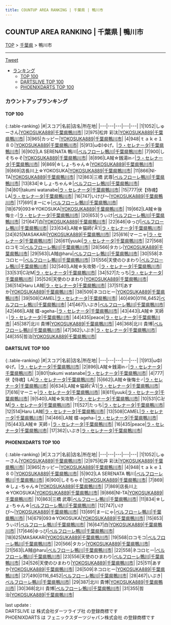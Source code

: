 ```yaml
---
title: COUNTUP AREA RANKING | 千葉県 | 鴨川市
---
```

## COUNTUP AREA RANKING | 千葉県 | 鴨川市

[TOP](/darts/rank/) > [千葉県](/darts/rank/千葉県/) > 鴨川市

___

<a href="https://twitter.com/share?ref_src=twsrc%5Etfw" data-text="COUNTUP AREA RANKING | 千葉県鴨川市" class="twitter-share-button" data-hashtags="DARTSLIVE,PHOENIXDARTS,darts,ダーツ" data-show-count="false">Tweet</a>

* [ランキング](#カウントアップランキング)
    * [TOP 100](#top-100)
    * [DARTSLIVE TOP 100](#dartslive-top-100)
    * [PHOENIXDARTS TOP 100](#phoenixdarts-top-100)

### カウントアップランキング

#### TOP 100



{:.table-ranking}
|#|スコア|名前|店名|所在地|
|---|---|---|---|---|
|1|1052|<span class="rank-name-pd">しゅーさん</span>|<a href="https://vs.phoenixdarts.com/jp/shop/shopDetailInfo/s_85213?s_seq=85213">YOKOSUKA889</a>|<a href="/darts/rank/千葉県/鴨川市">千葉県鴨川市</a>|
|2|975|<span class="rank-name-pd">松井 彩汰</span>|<a href="https://vs.phoenixdarts.com/jp/shop/shopDetailInfo/s_85213?s_seq=85213">YOKOSUKA889</a>|<a href="/darts/rank/千葉県/鴨川市">千葉県鴨川市</a>|
|3|965|<span class="rank-name-pd">カッピー</span>|<a href="https://vs.phoenixdarts.com/jp/shop/shopDetailInfo/s_85213?s_seq=85213">YOKOSUKA889</a>|<a href="/darts/rank/千葉県/鴨川市">千葉県鴨川市</a>|
|4|948|<span class="rank-name-pd">ｔａｋｅ１８０</span>|<a href="https://vs.phoenixdarts.com/jp/shop/shopDetailInfo/s_85213?s_seq=85213">YOKOSUKA889</a>|<a href="/darts/rank/千葉県/鴨川市">千葉県鴨川市</a>|
|5|913|<span class="rank-name-dl">ωΦ)ゆげ。</span>|<a href="https://search.dartslive.com/jp/shop/69b48868d161e6d40d9b047a20a7ba1e">ラ・セレナータ</a>|<a href="/darts/rank/千葉県/鴨川市">千葉県鴨川市</a>|
|6|902|<span class="rank-name-pd">LA SERENATA 鴨川</span>|<a href="https://vs.phoenixdarts.com/jp/shop/shopDetailInfo/s_8661?s_seq=8661">ベルフローレ鴨川</a>|<a href="/darts/rank/千葉県/鴨川市">千葉県鴨川市</a>|
|7|900|<span class="rank-name-pd">しそちゃそ</span>|<a href="https://vs.phoenixdarts.com/jp/shop/shopDetailInfo/s_85213?s_seq=85213">YOKOSUKA889</a>|<a href="/darts/rank/千葉県/鴨川市">千葉県鴨川市</a>|
|8|896|<span class="rank-name-dl">LA賊☆銭湯in♂</span>|<a href="https://search.dartslive.com/jp/shop/69b48868d161e6d40d9b047a20a7ba1e">ラ・セレナータ</a>|<a href="/darts/rank/千葉県/鴨川市">千葉県鴨川市</a>|
|9|869|<span class="rank-name-pd">☆しょ-ちゃん☆</span>|<a href="https://vs.phoenixdarts.com/jp/shop/shopDetailInfo/s_85213?s_seq=85213">YOKOSUKA889</a>|<a href="/darts/rank/千葉県/鴨川市">千葉県鴨川市</a>|
|9|869|<span class="rank-name-pd">店長川上☆YOKOSUKA</span>|<a href="https://vs.phoenixdarts.com/jp/shop/shopDetailInfo/s_85213?s_seq=85213">YOKOSUKA889</a>|<a href="/darts/rank/千葉県/鴨川市">千葉県鴨川市</a>|
|11|866|<span class="rank-name-pd">NI-TA</span>|<a href="https://vs.phoenixdarts.com/jp/shop/shopDetailInfo/s_85213?s_seq=85213">YOKOSUKA889</a>|<a href="/darts/rank/千葉県/鴨川市">千葉県鴨川市</a>|
|12|863|<span class="rank-name-pd">三橋 武尊</span>|<a href="https://vs.phoenixdarts.com/jp/shop/shopDetailInfo/s_8661?s_seq=8661">ベルフローレ鴨川</a>|<a href="/darts/rank/千葉県/鴨川市">千葉県鴨川市</a>|
|13|834|<span class="rank-name-pd">☆しょ-ちゃん☆</span>|<a href="https://vs.phoenixdarts.com/jp/shop/shopDetailInfo/s_8661?s_seq=8661">ベルフローレ鴨川</a>|<a href="/darts/rank/千葉県/鴨川市">千葉県鴨川市</a>|
|14|801|<span class="rank-name-dl">takumi watanabe</span>|<a href="https://search.dartslive.com/jp/shop/69b48868d161e6d40d9b047a20a7ba1e">ラ・セレナータ</a>|<a href="/darts/rank/千葉県/鴨川市">千葉県鴨川市</a>|
|15|777|<span class="rank-name-dl">伏【侍魂】LA</span>|<a href="https://search.dartslive.com/jp/shop/69b48868d161e6d40d9b047a20a7ba1e">ラ・セレナータ</a>|<a href="/darts/rank/千葉県/鴨川市">千葉県鴨川市</a>|
|16|747|<span class="rank-name-pd">いけぴ〜</span>|<a href="https://vs.phoenixdarts.com/jp/shop/shopDetailInfo/s_85213?s_seq=85213">YOKOSUKA889</a>|<a href="/darts/rank/千葉県/鴨川市">千葉県鴨川市</a>|
|17|691|<span class="rank-name-pd">まーにゃ</span>|<a href="https://vs.phoenixdarts.com/jp/shop/shopDetailInfo/s_8661?s_seq=8661">ベルフローレ鴨川</a>|<a href="/darts/rank/千葉県/鴨川市">千葉県鴨川市</a>|
|18|679|<span class="rank-name-pd">093☆YOKOSUKA</span>|<a href="https://vs.phoenixdarts.com/jp/shop/shopDetailInfo/s_85213?s_seq=85213">YOKOSUKA889</a>|<a href="/darts/rank/千葉県/鴨川市">千葉県鴨川市</a>|
|19|662|<span class="rank-name-dl">LA賊☆後悔士♂</span>|<a href="https://search.dartslive.com/jp/shop/69b48868d161e6d40d9b047a20a7ba1e">ラ・セレナータ</a>|<a href="/darts/rank/千葉県/鴨川市">千葉県鴨川市</a>|
|20|653|<span class="rank-name-pd">うぃけ</span>|<a href="https://vs.phoenixdarts.com/jp/shop/shopDetailInfo/s_8661?s_seq=8661">ベルフローレ鴨川</a>|<a href="/darts/rank/千葉県/鴨川市">千葉県鴨川市</a>|
|21|647|<span class="rank-name-pd">白</span>|<a href="https://vs.phoenixdarts.com/jp/shop/shopDetailInfo/s_85213?s_seq=85213">YOKOSUKA889</a>|<a href="/darts/rank/千葉県/鴨川市">千葉県鴨川市</a>|
|22|646|<span class="rank-name-pd">ゆっぴ</span>|<a href="https://vs.phoenixdarts.com/jp/shop/shopDetailInfo/s_8661?s_seq=8661">ベルフローレ鴨川</a>|<a href="/darts/rank/千葉県/鴨川市">千葉県鴨川市</a>|
|23|634|<span class="rank-name-dl">LA賊☆猫師(&#x27;Å&#x27;)</span>|<a href="https://search.dartslive.com/jp/shop/69b48868d161e6d40d9b047a20a7ba1e">ラ・セレナータ</a>|<a href="/darts/rank/千葉県/鴨川市">千葉県鴨川市</a>|
|24|625|<span class="rank-name-pd">MASAKARI</span>|<a href="https://vs.phoenixdarts.com/jp/shop/shopDetailInfo/s_85213?s_seq=85213">YOKOSUKA889</a>|<a href="/darts/rank/千葉県/鴨川市">千葉県鴨川市</a>|
|25|616|<span class="rank-name-dl">マーニャ</span>|<a href="https://search.dartslive.com/jp/shop/69b48868d161e6d40d9b047a20a7ba1e">ラ・セレナータ</a>|<a href="/darts/rank/千葉県/鴨川市">千葉県鴨川市</a>|
|26|611|<span class="rank-name-dl">yuuki</span>|<a href="https://search.dartslive.com/jp/shop/69b48868d161e6d40d9b047a20a7ba1e">ラ・セレナータ</a>|<a href="/darts/rank/千葉県/鴨川市">千葉県鴨川市</a>|
|27|568|<span class="rank-name-pd">ロコモコ</span>|<a href="https://vs.phoenixdarts.com/jp/shop/shopDetailInfo/s_8661?s_seq=8661">ベルフローレ鴨川</a>|<a href="/darts/rank/千葉県/鴨川市">千葉県鴨川市</a>|
|28|566|<span class="rank-name-pd">タカシ</span>|<a href="https://vs.phoenixdarts.com/jp/shop/shopDetailInfo/s_85213?s_seq=85213">YOKOSUKA889</a>|<a href="/darts/rank/千葉県/鴨川市">千葉県鴨川市</a>|
|29|563|<span class="rank-name-pd">LA賊@haru</span>|<a href="https://vs.phoenixdarts.com/jp/shop/shopDetailInfo/s_8661?s_seq=8661">ベルフローレ鴨川</a>|<a href="/darts/rank/千葉県/鴨川市">千葉県鴨川市</a>|
|30|558|<span class="rank-name-pd">ネコロヒー</span>|<a href="https://vs.phoenixdarts.com/jp/shop/shopDetailInfo/s_8661?s_seq=8661">ベルフローレ鴨川</a>|<a href="/darts/rank/千葉県/鴨川市">千葉県鴨川市</a>|
|31|556|<span class="rank-name-pd">天使のひまわり</span>|<a href="https://vs.phoenixdarts.com/jp/shop/shopDetailInfo/s_8661?s_seq=8661">ベルフローレ鴨川</a>|<a href="/darts/rank/千葉県/鴨川市">千葉県鴨川市</a>|
|32|540|<span class="rank-name-dl">LA賊☆矢攻勢♂</span>|<a href="https://search.dartslive.com/jp/shop/69b48868d161e6d40d9b047a20a7ba1e">ラ・セレナータ</a>|<a href="/darts/rank/千葉県/鴨川市">千葉県鴨川市</a>|
|33|531|<span class="rank-name-dl">C卍M</span>|<a href="https://search.dartslive.com/jp/shop/69b48868d161e6d40d9b047a20a7ba1e">ラ・セレナータ</a>|<a href="/darts/rank/千葉県/鴨川市">千葉県鴨川市</a>|
|34|527|<span class="rank-name-dl">たっち</span>|<a href="https://search.dartslive.com/jp/shop/69b48868d161e6d40d9b047a20a7ba1e">ラ・セレナータ</a>|<a href="/darts/rank/千葉県/鴨川市">千葉県鴨川市</a>|
|35|526|<span class="rank-name-pd">天使のひまわり</span>|<a href="https://vs.phoenixdarts.com/jp/shop/shopDetailInfo/s_85213?s_seq=85213">YOKOSUKA889</a>|<a href="/darts/rank/千葉県/鴨川市">千葉県鴨川市</a>|
|36|514|<span class="rank-name-dl">Haru LA賊</span>|<a href="https://search.dartslive.com/jp/shop/69b48868d161e6d40d9b047a20a7ba1e">ラ・セレナータ</a>|<a href="/darts/rank/千葉県/鴨川市">千葉県鴨川市</a>|
|37|511|<span class="rank-name-pd">あすか</span>|<a href="https://vs.phoenixdarts.com/jp/shop/shopDetailInfo/s_85213?s_seq=85213">YOKOSUKA889</a>|<a href="/darts/rank/千葉県/鴨川市">千葉県鴨川市</a>|
|38|509|<span class="rank-name-pd">ネコロヒー</span>|<a href="https://vs.phoenixdarts.com/jp/shop/shopDetailInfo/s_85213?s_seq=85213">YOKOSUKA889</a>|<a href="/darts/rank/千葉県/鴨川市">千葉県鴨川市</a>|
|39|508|<span class="rank-name-dl">CAMEL</span>|<a href="https://search.dartslive.com/jp/shop/69b48868d161e6d40d9b047a20a7ba1e">ラ・セレナータ</a>|<a href="/darts/rank/千葉県/鴨川市">千葉県鴨川市</a>|
|40|490|<span class="rank-name-pd">0116_6452</span>|<a href="https://vs.phoenixdarts.com/jp/shop/shopDetailInfo/s_8661?s_seq=8661">ベルフローレ鴨川</a>|<a href="/darts/rank/千葉県/鴨川市">千葉県鴨川市</a>|
|41|467|<span class="rank-name-pd">いぷき</span>|<a href="https://vs.phoenixdarts.com/jp/shop/shopDetailInfo/s_8661?s_seq=8661">ベルフローレ鴨川</a>|<a href="/darts/rank/千葉県/鴨川市">千葉県鴨川市</a>|
|42|466|<span class="rank-name-dl">LA賊 蝶-ageha-</span>|<a href="https://search.dartslive.com/jp/shop/69b48868d161e6d40d9b047a20a7ba1e">ラ・セレナータ</a>|<a href="/darts/rank/千葉県/鴨川市">千葉県鴨川市</a>|
|43|443|<span class="rank-name-dl">LA賊☆ 天師♀️</span>|<a href="https://search.dartslive.com/jp/shop/69b48868d161e6d40d9b047a20a7ba1e">ラ・セレナータ</a>|<a href="/darts/rank/千葉県/鴨川市">千葉県鴨川市</a>|
|44|435|<span class="rank-name-dl">peace</span>|<a href="https://search.dartslive.com/jp/shop/69b48868d161e6d40d9b047a20a7ba1e">ラ・セレナータ</a>|<a href="/darts/rank/千葉県/鴨川市">千葉県鴨川市</a>|
|45|387|<span class="rank-name-pd">北川 貴博</span>|<a href="https://vs.phoenixdarts.com/jp/shop/shopDetailInfo/s_85213?s_seq=85213">YOKOSUKA889</a>|<a href="/darts/rank/千葉県/鴨川市">千葉県鴨川市</a>|
|46|368|<span class="rank-name-pd">北川 貴博</span>|<a href="https://vs.phoenixdarts.com/jp/shop/shopDetailInfo/s_8661?s_seq=8661">ベルフローレ鴨川</a>|<a href="/darts/rank/千葉県/鴨川市">千葉県鴨川市</a>|
|47|362|<span class="rank-name-dl">いぷき</span>|<a href="https://search.dartslive.com/jp/shop/69b48868d161e6d40d9b047a20a7ba1e">ラ・セレナータ</a>|<a href="/darts/rank/千葉県/鴨川市">千葉県鴨川市</a>|
|48|355|<span class="rank-name-pd">哲治</span>|<a href="https://vs.phoenixdarts.com/jp/shop/shopDetailInfo/s_85213?s_seq=85213">YOKOSUKA889</a>|<a href="/darts/rank/千葉県/鴨川市">千葉県鴨川市</a>|


#### DARTSLIVE TOP 100



{:.table-ranking}
|#|スコア|名前|店名|所在地|
|---|---|---|---|---|
|1|913|<span class="rank-name-dl">ωΦ)ゆげ。</span>|<a href="https://search.dartslive.com/jp/shop/69b48868d161e6d40d9b047a20a7ba1e">ラ・セレナータ</a>|<a href="/darts/rank/千葉県/鴨川市">千葉県鴨川市</a>|
|2|896|<span class="rank-name-dl">LA賊☆銭湯in♂</span>|<a href="https://search.dartslive.com/jp/shop/69b48868d161e6d40d9b047a20a7ba1e">ラ・セレナータ</a>|<a href="/darts/rank/千葉県/鴨川市">千葉県鴨川市</a>|
|3|801|<span class="rank-name-dl">takumi watanabe</span>|<a href="https://search.dartslive.com/jp/shop/69b48868d161e6d40d9b047a20a7ba1e">ラ・セレナータ</a>|<a href="/darts/rank/千葉県/鴨川市">千葉県鴨川市</a>|
|4|777|<span class="rank-name-dl">伏【侍魂】LA</span>|<a href="https://search.dartslive.com/jp/shop/69b48868d161e6d40d9b047a20a7ba1e">ラ・セレナータ</a>|<a href="/darts/rank/千葉県/鴨川市">千葉県鴨川市</a>|
|5|662|<span class="rank-name-dl">LA賊☆後悔士♂</span>|<a href="https://search.dartslive.com/jp/shop/69b48868d161e6d40d9b047a20a7ba1e">ラ・セレナータ</a>|<a href="/darts/rank/千葉県/鴨川市">千葉県鴨川市</a>|
|6|634|<span class="rank-name-dl">LA賊☆猫師(&#x27;Å&#x27;)</span>|<a href="https://search.dartslive.com/jp/shop/69b48868d161e6d40d9b047a20a7ba1e">ラ・セレナータ</a>|<a href="/darts/rank/千葉県/鴨川市">千葉県鴨川市</a>|
|7|616|<span class="rank-name-dl">マーニャ</span>|<a href="https://search.dartslive.com/jp/shop/69b48868d161e6d40d9b047a20a7ba1e">ラ・セレナータ</a>|<a href="/darts/rank/千葉県/鴨川市">千葉県鴨川市</a>|
|8|611|<span class="rank-name-dl">yuuki</span>|<a href="https://search.dartslive.com/jp/shop/69b48868d161e6d40d9b047a20a7ba1e">ラ・セレナータ</a>|<a href="/darts/rank/千葉県/鴨川市">千葉県鴨川市</a>|
|9|540|<span class="rank-name-dl">LA賊☆矢攻勢♂</span>|<a href="https://search.dartslive.com/jp/shop/69b48868d161e6d40d9b047a20a7ba1e">ラ・セレナータ</a>|<a href="/darts/rank/千葉県/鴨川市">千葉県鴨川市</a>|
|10|531|<span class="rank-name-dl">C卍M</span>|<a href="https://search.dartslive.com/jp/shop/69b48868d161e6d40d9b047a20a7ba1e">ラ・セレナータ</a>|<a href="/darts/rank/千葉県/鴨川市">千葉県鴨川市</a>|
|11|527|<span class="rank-name-dl">たっち</span>|<a href="https://search.dartslive.com/jp/shop/69b48868d161e6d40d9b047a20a7ba1e">ラ・セレナータ</a>|<a href="/darts/rank/千葉県/鴨川市">千葉県鴨川市</a>|
|12|514|<span class="rank-name-dl">Haru LA賊</span>|<a href="https://search.dartslive.com/jp/shop/69b48868d161e6d40d9b047a20a7ba1e">ラ・セレナータ</a>|<a href="/darts/rank/千葉県/鴨川市">千葉県鴨川市</a>|
|13|508|<span class="rank-name-dl">CAMEL</span>|<a href="https://search.dartslive.com/jp/shop/69b48868d161e6d40d9b047a20a7ba1e">ラ・セレナータ</a>|<a href="/darts/rank/千葉県/鴨川市">千葉県鴨川市</a>|
|14|466|<span class="rank-name-dl">LA賊 蝶-ageha-</span>|<a href="https://search.dartslive.com/jp/shop/69b48868d161e6d40d9b047a20a7ba1e">ラ・セレナータ</a>|<a href="/darts/rank/千葉県/鴨川市">千葉県鴨川市</a>|
|15|443|<span class="rank-name-dl">LA賊☆ 天師♀️</span>|<a href="https://search.dartslive.com/jp/shop/69b48868d161e6d40d9b047a20a7ba1e">ラ・セレナータ</a>|<a href="/darts/rank/千葉県/鴨川市">千葉県鴨川市</a>|
|16|435|<span class="rank-name-dl">peace</span>|<a href="https://search.dartslive.com/jp/shop/69b48868d161e6d40d9b047a20a7ba1e">ラ・セレナータ</a>|<a href="/darts/rank/千葉県/鴨川市">千葉県鴨川市</a>|
|17|362|<span class="rank-name-dl">いぷき</span>|<a href="https://search.dartslive.com/jp/shop/69b48868d161e6d40d9b047a20a7ba1e">ラ・セレナータ</a>|<a href="/darts/rank/千葉県/鴨川市">千葉県鴨川市</a>|


#### PHOENIXDARTS TOP 100



{:.table-ranking}
|#|スコア|名前|店名|所在地|
|---|---|---|---|---|
|1|1052|<span class="rank-name-pd">しゅーさん</span>|<a href="https://vs.phoenixdarts.com/jp/shop/shopDetailInfo/s_85213?s_seq=85213">YOKOSUKA889</a>|<a href="/darts/rank/千葉県/鴨川市">千葉県鴨川市</a>|
|2|975|<span class="rank-name-pd">松井 彩汰</span>|<a href="https://vs.phoenixdarts.com/jp/shop/shopDetailInfo/s_85213?s_seq=85213">YOKOSUKA889</a>|<a href="/darts/rank/千葉県/鴨川市">千葉県鴨川市</a>|
|3|965|<span class="rank-name-pd">カッピー</span>|<a href="https://vs.phoenixdarts.com/jp/shop/shopDetailInfo/s_85213?s_seq=85213">YOKOSUKA889</a>|<a href="/darts/rank/千葉県/鴨川市">千葉県鴨川市</a>|
|4|948|<span class="rank-name-pd">ｔａｋｅ１８０</span>|<a href="https://vs.phoenixdarts.com/jp/shop/shopDetailInfo/s_85213?s_seq=85213">YOKOSUKA889</a>|<a href="/darts/rank/千葉県/鴨川市">千葉県鴨川市</a>|
|5|902|<span class="rank-name-pd">LA SERENATA 鴨川</span>|<a href="https://vs.phoenixdarts.com/jp/shop/shopDetailInfo/s_8661?s_seq=8661">ベルフローレ鴨川</a>|<a href="/darts/rank/千葉県/鴨川市">千葉県鴨川市</a>|
|6|900|<span class="rank-name-pd">しそちゃそ</span>|<a href="https://vs.phoenixdarts.com/jp/shop/shopDetailInfo/s_85213?s_seq=85213">YOKOSUKA889</a>|<a href="/darts/rank/千葉県/鴨川市">千葉県鴨川市</a>|
|7|869|<span class="rank-name-pd">☆しょ-ちゃん☆</span>|<a href="https://vs.phoenixdarts.com/jp/shop/shopDetailInfo/s_85213?s_seq=85213">YOKOSUKA889</a>|<a href="/darts/rank/千葉県/鴨川市">千葉県鴨川市</a>|
|7|869|<span class="rank-name-pd">店長川上☆YOKOSUKA</span>|<a href="https://vs.phoenixdarts.com/jp/shop/shopDetailInfo/s_85213?s_seq=85213">YOKOSUKA889</a>|<a href="/darts/rank/千葉県/鴨川市">千葉県鴨川市</a>|
|9|866|<span class="rank-name-pd">NI-TA</span>|<a href="https://vs.phoenixdarts.com/jp/shop/shopDetailInfo/s_85213?s_seq=85213">YOKOSUKA889</a>|<a href="/darts/rank/千葉県/鴨川市">千葉県鴨川市</a>|
|10|863|<span class="rank-name-pd">三橋 武尊</span>|<a href="https://vs.phoenixdarts.com/jp/shop/shopDetailInfo/s_8661?s_seq=8661">ベルフローレ鴨川</a>|<a href="/darts/rank/千葉県/鴨川市">千葉県鴨川市</a>|
|11|834|<span class="rank-name-pd">☆しょ-ちゃん☆</span>|<a href="https://vs.phoenixdarts.com/jp/shop/shopDetailInfo/s_8661?s_seq=8661">ベルフローレ鴨川</a>|<a href="/darts/rank/千葉県/鴨川市">千葉県鴨川市</a>|
|12|747|<span class="rank-name-pd">いけぴ〜</span>|<a href="https://vs.phoenixdarts.com/jp/shop/shopDetailInfo/s_85213?s_seq=85213">YOKOSUKA889</a>|<a href="/darts/rank/千葉県/鴨川市">千葉県鴨川市</a>|
|13|691|<span class="rank-name-pd">まーにゃ</span>|<a href="https://vs.phoenixdarts.com/jp/shop/shopDetailInfo/s_8661?s_seq=8661">ベルフローレ鴨川</a>|<a href="/darts/rank/千葉県/鴨川市">千葉県鴨川市</a>|
|14|679|<span class="rank-name-pd">093☆YOKOSUKA</span>|<a href="https://vs.phoenixdarts.com/jp/shop/shopDetailInfo/s_85213?s_seq=85213">YOKOSUKA889</a>|<a href="/darts/rank/千葉県/鴨川市">千葉県鴨川市</a>|
|15|653|<span class="rank-name-pd">うぃけ</span>|<a href="https://vs.phoenixdarts.com/jp/shop/shopDetailInfo/s_8661?s_seq=8661">ベルフローレ鴨川</a>|<a href="/darts/rank/千葉県/鴨川市">千葉県鴨川市</a>|
|16|647|<span class="rank-name-pd">白</span>|<a href="https://vs.phoenixdarts.com/jp/shop/shopDetailInfo/s_85213?s_seq=85213">YOKOSUKA889</a>|<a href="/darts/rank/千葉県/鴨川市">千葉県鴨川市</a>|
|17|646|<span class="rank-name-pd">ゆっぴ</span>|<a href="https://vs.phoenixdarts.com/jp/shop/shopDetailInfo/s_8661?s_seq=8661">ベルフローレ鴨川</a>|<a href="/darts/rank/千葉県/鴨川市">千葉県鴨川市</a>|
|18|625|<span class="rank-name-pd">MASAKARI</span>|<a href="https://vs.phoenixdarts.com/jp/shop/shopDetailInfo/s_85213?s_seq=85213">YOKOSUKA889</a>|<a href="/darts/rank/千葉県/鴨川市">千葉県鴨川市</a>|
|19|568|<span class="rank-name-pd">ロコモコ</span>|<a href="https://vs.phoenixdarts.com/jp/shop/shopDetailInfo/s_8661?s_seq=8661">ベルフローレ鴨川</a>|<a href="/darts/rank/千葉県/鴨川市">千葉県鴨川市</a>|
|20|566|<span class="rank-name-pd">タカシ</span>|<a href="https://vs.phoenixdarts.com/jp/shop/shopDetailInfo/s_85213?s_seq=85213">YOKOSUKA889</a>|<a href="/darts/rank/千葉県/鴨川市">千葉県鴨川市</a>|
|21|563|<span class="rank-name-pd">LA賊@haru</span>|<a href="https://vs.phoenixdarts.com/jp/shop/shopDetailInfo/s_8661?s_seq=8661">ベルフローレ鴨川</a>|<a href="/darts/rank/千葉県/鴨川市">千葉県鴨川市</a>|
|22|558|<span class="rank-name-pd">ネコロヒー</span>|<a href="https://vs.phoenixdarts.com/jp/shop/shopDetailInfo/s_8661?s_seq=8661">ベルフローレ鴨川</a>|<a href="/darts/rank/千葉県/鴨川市">千葉県鴨川市</a>|
|23|556|<span class="rank-name-pd">天使のひまわり</span>|<a href="https://vs.phoenixdarts.com/jp/shop/shopDetailInfo/s_8661?s_seq=8661">ベルフローレ鴨川</a>|<a href="/darts/rank/千葉県/鴨川市">千葉県鴨川市</a>|
|24|526|<span class="rank-name-pd">天使のひまわり</span>|<a href="https://vs.phoenixdarts.com/jp/shop/shopDetailInfo/s_85213?s_seq=85213">YOKOSUKA889</a>|<a href="/darts/rank/千葉県/鴨川市">千葉県鴨川市</a>|
|25|511|<span class="rank-name-pd">あすか</span>|<a href="https://vs.phoenixdarts.com/jp/shop/shopDetailInfo/s_85213?s_seq=85213">YOKOSUKA889</a>|<a href="/darts/rank/千葉県/鴨川市">千葉県鴨川市</a>|
|26|509|<span class="rank-name-pd">ネコロヒー</span>|<a href="https://vs.phoenixdarts.com/jp/shop/shopDetailInfo/s_85213?s_seq=85213">YOKOSUKA889</a>|<a href="/darts/rank/千葉県/鴨川市">千葉県鴨川市</a>|
|27|490|<span class="rank-name-pd">0116_6452</span>|<a href="https://vs.phoenixdarts.com/jp/shop/shopDetailInfo/s_8661?s_seq=8661">ベルフローレ鴨川</a>|<a href="/darts/rank/千葉県/鴨川市">千葉県鴨川市</a>|
|28|467|<span class="rank-name-pd">いぷき</span>|<a href="https://vs.phoenixdarts.com/jp/shop/shopDetailInfo/s_8661?s_seq=8661">ベルフローレ鴨川</a>|<a href="/darts/rank/千葉県/鴨川市">千葉県鴨川市</a>|
|29|387|<span class="rank-name-pd">北川 貴博</span>|<a href="https://vs.phoenixdarts.com/jp/shop/shopDetailInfo/s_85213?s_seq=85213">YOKOSUKA889</a>|<a href="/darts/rank/千葉県/鴨川市">千葉県鴨川市</a>|
|30|368|<span class="rank-name-pd">北川 貴博</span>|<a href="https://vs.phoenixdarts.com/jp/shop/shopDetailInfo/s_8661?s_seq=8661">ベルフローレ鴨川</a>|<a href="/darts/rank/千葉県/鴨川市">千葉県鴨川市</a>|
|31|355|<span class="rank-name-pd">哲治</span>|<a href="https://vs.phoenixdarts.com/jp/shop/shopDetailInfo/s_85213?s_seq=85213">YOKOSUKA889</a>|<a href="/darts/rank/千葉県/鴨川市">千葉県鴨川市</a>|


<div class="footer border-top border-gray-light mt-5 pt-3 text-right text-gray">
    last update : <span style="font-weight: italic" id="foot_last_modified"></span><br />
    DARTSLIVE は 株式会社ダーツライブ社 の登録商標です<br />
    PHOENIXDARTS は フェニックスダーツジャパン株式会社 の登録商標です<br />
</div>

<script src="https://cdnjs.cloudflare.com/ajax/libs/jquery.tablesorter/2.31.3/js/jquery.tablesorter.min.js" integrity="sha512-qzgd5cYSZcosqpzpn7zF2ZId8f/8CHmFKZ8j7mU4OUXTNRd5g+ZHBPsgKEwoqxCtdQvExE5LprwwPAgoicguNg==" crossorigin="anonymous" referrerpolicy="no-referrer"></script>
<link rel="stylesheet" href="https://cdnjs.cloudflare.com/ajax/libs/jquery.tablesorter/2.31.3/css/theme.default.min.css" integrity="sha512-wghhOJkjQX0Lh3NSWvNKeZ0ZpNn+SPVXX1Qyc9OCaogADktxrBiBdKGDoqVUOyhStvMBmJQ8ZdMHiR3wuEq8+w==" crossorigin="anonymous" referrerpolicy="no-referrer" />
<script>
$(function() {
    $(".table-ranking").tablesorter({sortList:[[0, 0]]});
    $("#foot_last_modified").text(formatDate(new Date(document.lastModified), 'yyyy-MM-dd HH:mm:ss'));
});
</script>

<script async src="https://platform.twitter.com/widgets.js" charset="utf-8"></script>